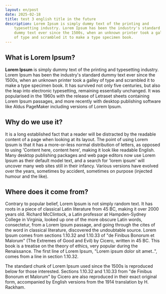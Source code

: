 ```yaml
---
layout: en/post
date: 2025-02-18
title: test 3 english title in the future
description: Lorem Ipsum is simply dummy text of the printing and
    typesetting industry. Lorem Ipsum has been the industry's standard 
    dummy text ever since the 1500s, when an unknown printer took a galley 
    of type and scrambled it to make a type specimen book.
---
```




## What is Lorem Ipsum?

**Lorem Ipsum** is simply dummy text of the printing and
 typesetting industry. Lorem Ipsum has been the industry's standard 
dummy text ever since the 1500s, when an unknown printer took a galley 
of type and scrambled it to make a type specimen book. It has survived 
not only five centuries, but also the leap into electronic typesetting, 
remaining essentially unchanged. It was popularised in the 1960s with 
the release of Letraset sheets containing Lorem Ipsum passages, and more
 recently with desktop publishing software like Aldus PageMaker 
including versions of Lorem Ipsum.

## Why do we use it?

It is a long established fact that a reader will be distracted by the
 readable content of a page when looking at its layout. The point of 
using Lorem Ipsum is that it has a more-or-less normal distribution of 
letters, as opposed to using 'Content here, content here', making it 
look like readable English. Many desktop publishing packages and web 
page editors now use Lorem Ipsum as their default model text, and a 
search for 'lorem ipsum' will uncover many web sites still in their 
infancy. Various versions have evolved over the years, sometimes by 
accident, sometimes on purpose (injected humour and the like).

## Where does it come from?

Contrary to popular belief, Lorem Ipsum is not simply random text. It
 has roots in a piece of classical Latin literature from 45 BC, making 
it over 2000 years old. Richard McClintock, a Latin professor at 
Hampden-Sydney College in Virginia, looked up one of the more obscure 
Latin words, consectetur, from a Lorem Ipsum passage, and going through 
the cites of the word in classical literature, discovered the 
undoubtable source. Lorem Ipsum comes from sections 1.10.32 and 1.10.33 
of "de Finibus Bonorum et Malorum" (The Extremes of Good and Evil) by 
Cicero, written in 45 BC. This book is a treatise on the theory of 
ethics, very popular during the Renaissance. The first line of Lorem 
Ipsum, "Lorem ipsum dolor sit amet..", comes from a line in section 
1.10.32.

The standard chunk of Lorem Ipsum used since the 1500s is
 reproduced below for those interested. Sections 1.10.32 and 1.10.33 
from "de Finibus Bonorum et Malorum" by Cicero are also reproduced in 
their exact original form, accompanied by English versions from the 1914
 translation by H. Rackham.
